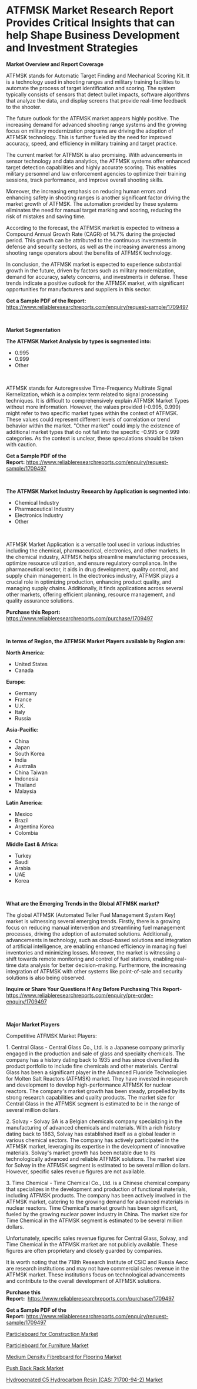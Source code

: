 <p><h1>ATFMSK Market Research Report Provides Critical Insights that can help Shape Business Development and Investment Strategies</h1></p><p><strong>Market Overview and Report Coverage</strong></p>
<p><p>ATFMSK stands for Automatic Target Finding and Mechanical Scoring Kit. It is a technology used in shooting ranges and military training facilities to automate the process of target identification and scoring. The system typically consists of sensors that detect bullet impacts, software algorithms that analyze the data, and display screens that provide real-time feedback to the shooter.</p><p>The future outlook for the ATFMSK market appears highly positive. The increasing demand for advanced shooting range systems and the growing focus on military modernization programs are driving the adoption of ATFMSK technology. This is further fueled by the need for improved accuracy, speed, and efficiency in military training and target practice.</p><p>The current market for ATFMSK is also promising. With advancements in sensor technology and data analytics, the ATFMSK systems offer enhanced target detection capabilities and highly accurate scoring. This enables military personnel and law enforcement agencies to optimize their training sessions, track performance, and improve overall shooting skills.</p><p>Moreover, the increasing emphasis on reducing human errors and enhancing safety in shooting ranges is another significant factor driving the market growth of ATFMSK. The automation provided by these systems eliminates the need for manual target marking and scoring, reducing the risk of mistakes and saving time.</p><p>According to the forecast, the ATFMSK market is expected to witness a Compound Annual Growth Rate (CAGR) of 14.7% during the projected period. This growth can be attributed to the continuous investments in defense and security sectors, as well as the increasing awareness among shooting range operators about the benefits of ATFMSK technology.</p><p>In conclusion, the ATFMSK market is expected to experience substantial growth in the future, driven by factors such as military modernization, demand for accuracy, safety concerns, and investments in defense. These trends indicate a positive outlook for the ATFMSK market, with significant opportunities for manufacturers and suppliers in this sector.</p></p>
<p><strong>Get a Sample PDF of the Report:</strong> <a href="https://www.reliableresearchreports.com/enquiry/request-sample/1709497">https://www.reliableresearchreports.com/enquiry/request-sample/1709497</a></p>
<p>&nbsp;</p>
<p><strong>Market Segmentation</strong></p>
<p><strong>The ATFMSK Market Analysis by types is segmented into:</strong></p>
<p><ul><li>0.995</li><li>0.999</li><li>Other</li></ul></p>
<p>&nbsp;</p>
<p><p>ATFMSK stands for Autoregressive Time-Frequency Multirate Signal Kernelization, which is a complex term related to signal processing techniques. It is difficult to comprehensively explain ATFMSK Market Types without more information. However, the values provided (-0.995, 0.999) might refer to two specific market types within the context of ATFMSK. These values could represent different levels of correlation or trend behavior within the market. "Other market" could imply the existence of additional market types that do not fall into the specific -0.995 or 0.999 categories. As the context is unclear, these speculations should be taken with caution.</p></p>
<p><strong>Get a Sample PDF of the Report:</strong>&nbsp;<a href="https://www.reliableresearchreports.com/enquiry/request-sample/1709497">https://www.reliableresearchreports.com/enquiry/request-sample/1709497</a></p>
<p>&nbsp;</p>
<p><strong>The ATFMSK Market Industry Research by Application is segmented into:</strong></p>
<p><ul><li>Chemical Industry</li><li>Pharmaceutical Industry</li><li>Electronics Industry</li><li>Other</li></ul></p>
<p>&nbsp;</p>
<p><p>ATFMSK Market Application is a versatile tool used in various industries including the chemical, pharmaceutical, electronics, and other markets. In the chemical industry, ATFMSK helps streamline manufacturing processes, optimize resource utilization, and ensure regulatory compliance. In the pharmaceutical sector, it aids in drug development, quality control, and supply chain management. In the electronics industry, ATFMSK plays a crucial role in optimizing production, enhancing product quality, and managing supply chains. Additionally, it finds applications across several other markets, offering efficient planning, resource management, and quality assurance solutions.</p></p>
<p><strong>Purchase this Report:</strong>&nbsp; <a href="https://www.reliableresearchreports.com/purchase/1709497">https://www.reliableresearchreports.com/purchase/1709497</a></p>
<p>&nbsp;</p>
<p><strong>In terms of Region, the ATFMSK Market Players available by Region are:</strong></p>
<p>
    <p> <strong> North America: </strong>
        <ul>
            <li>United States</li>
            <li>Canada</li>
        </ul>
        </p> 
    <p> <strong> Europe: </strong>
        <ul>
            <li>Germany</li>
            <li>France</li>
            <li>U.K.</li>
            <li>Italy</li>
            <li>Russia</li>
        </ul>
        </p> 
    <p> <strong> Asia-Pacific: </strong>
        <ul>
            <li>China</li>
            <li>Japan</li>
            <li>South Korea</li>
            <li>India</li>
            <li>Australia</li>
            <li>China Taiwan</li>
            <li>Indonesia</li>
            <li>Thailand</li>
            <li>Malaysia</li>
        </ul>
        </p> 
    <p> <strong> Latin America: </strong>
        <ul>
            <li>Mexico</li>
            <li>Brazil</li>
            <li>Argentina Korea</li>
            <li>Colombia</li>
        </ul>
        </p> 
    <p> <strong> Middle East & Africa: </strong>
        <ul>
            <li>Turkey</li>
            <li>Saudi</li>
            <li>Arabia</li>
            <li>UAE</li>
            <li>Korea</li>
        </ul>
    </p>
    </p>
<p>&nbsp;</p>
<p><strong>What are the Emerging Trends in the Global ATFMSK market?</strong></p>
<p><p>The global ATFMSK (Automated Teller Fuel Management System Key) market is witnessing several emerging trends. Firstly, there is a growing focus on reducing manual intervention and streamlining fuel management processes, driving the adoption of automated solutions. Additionally, advancements in technology, such as cloud-based solutions and integration of artificial intelligence, are enabling enhanced efficiency in managing fuel inventories and minimizing losses. Moreover, the market is witnessing a shift towards remote monitoring and control of fuel stations, enabling real-time data analysis for better decision-making. Furthermore, the increasing integration of ATFMSK with other systems like point-of-sale and security solutions is also being observed.</p></p>
<p><strong>Inquire or Share Your Questions If Any Before Purchasing This Report</strong>- <a href="https://www.reliableresearchreports.com/enquiry/pre-order-enquiry/1709497">https://www.reliableresearchreports.com/enquiry/pre-order-enquiry/1709497</a></p>
<p>&nbsp;</p>
<p><strong>Major Market Players</strong></p>
<p><p>Competitive ATFMSK Market Players:</p><p>1. Central Glass - Central Glass Co., Ltd. is a Japanese company primarily engaged in the production and sale of glass and specialty chemicals. The company has a history dating back to 1935 and has since diversified its product portfolio to include fine chemicals and other materials. Central Glass has been a significant player in the Advanced Fluoride Technologies for Molten Salt Reactors (ATFMSK) market. They have invested in research and development to develop high-performance ATFMSK for nuclear reactors. The company's market growth has been steady, propelled by its strong research capabilities and quality products. The market size for Central Glass in the ATFMSK segment is estimated to be in the range of several million dollars.</p><p>2. Solvay - Solvay SA is a Belgian chemicals company specializing in the manufacturing of advanced chemicals and materials. With a rich history dating back to 1863, Solvay has established itself as a global leader in various chemical sectors. The company has actively participated in the ATFMSK market, leveraging its expertise in the development of innovative materials. Solvay's market growth has been notable due to its technologically advanced and reliable ATFMSK solutions. The market size for Solvay in the ATFMSK segment is estimated to be several million dollars. However, specific sales revenue figures are not available.</p><p>3. Time Chemical - Time Chemical Co., Ltd. is a Chinese chemical company that specializes in the development and production of functional materials, including ATFMSK products. The company has been actively involved in the ATFMSK market, catering to the growing demand for advanced materials in nuclear reactors. Time Chemical's market growth has been significant, fueled by the growing nuclear power industry in China. The market size for Time Chemical in the ATFMSK segment is estimated to be several million dollars.</p><p>Unfortunately, specific sales revenue figures for Central Glass, Solvay, and Time Chemical in the ATFMSK market are not publicly available. These figures are often proprietary and closely guarded by companies.</p><p>It is worth noting that the 718th Research Institute of CSIC and Russia Aecc are research institutions and may not have commercial sales revenue in the ATFMSK market. These institutions focus on technological advancements and contribute to the overall development of ATFMSK solutions.</p></p>
<p><strong>Purchase this Report:</strong>&nbsp;&nbsp;<a href="https://www.reliableresearchreports.com/purchase/1709497">https://www.reliableresearchreports.com/purchase/1709497</a></p>
<p></p>
<p><strong>Get a Sample PDF of the Report:</strong>&nbsp;<a href="https://www.reliableresearchreports.com/enquiry/request-sample/1709497">https://www.reliableresearchreports.com/enquiry/request-sample/1709497</a></p>
<p><p><a href="https://medium.com/@barbarafranklin1904/particleboard-for-construction-market-analysis-its-cagr-market-segmentation-and-global-industry-b0983c87119c">Particleboard for Construction Market</a></p><p><a href="https://medium.com/@janicegriffin2022/particleboard-for-furniture-market-exploring-market-share-market-trends-and-future-growth-d76947ea2ad8">Particleboard for Furniture Market</a></p><p><a href="https://medium.com/@crystalellis1905/medium-density-fibreboard-for-flooring-market-share-evolution-and-market-growth-trends-2023-2030-2565e03e2d20">Medium Density Fibreboard for Flooring Market</a></p><p><a href="https://github.com/aasishrp01/Market-Research-Report-List-1/blob/main/push-back-rack-market.md">Push Back Rack Market</a></p><p><a href="https://github.com/rahu1506/Market-Research-Report-List-1/blob/main/hydrogenated-c5-hydrocarbon-resin-cas-71700-94-2-market.md">Hydrogenated C5 Hydrocarbon Resin (CAS: 71700-94-2) Market</a></p></p>